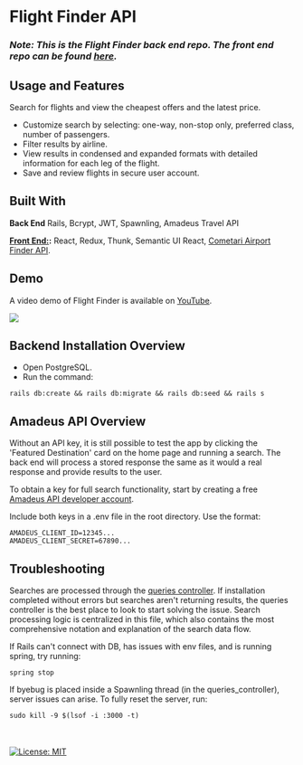 # Flight Finder API

### *Note: This is the Flight Finder back end repo. The front end repo can be found [here](https://github.com/BenMiriello/flight-finder).*

## Usage and Features

Search for flights and view the cheapest offers and the latest price.

* Customize search by selecting: one-way, non-stop only, preferred class, number of passengers.
* Filter results by airline.
* View results in condensed and expanded formats with detailed information for each leg of the flight.
* Save and review flights in secure user account.

## Built With

**Back End** Rails, Bcrypt, JWT, Spawnling, Amadeus Travel API

**[Front End:](https://github.com/BenMiriello/flight-finder):** React, Redux, Thunk, Semantic UI React, [Cometari Airport Finder API](https://www.cometari.com/applications/airport-finder).

## Demo

A video demo of Flight Finder is available on [YouTube](https://youtu.be/Px8IAOQFDKc).

![](demos/flight-finder-clip.gif)

## Backend Installation Overview

* Open PostgreSQL.
* Run the command: 

```
rails db:create && rails db:migrate && rails db:seed && rails s
```

## Amadeus API Overview

Without an API key, it is still possible to test the app by clicking the 'Featured Destination' card on the home page and running a search. The back end will process a stored response the same as it would a real response and provide results to the user.

To obtain a key for full search functionality, start by creating a free [Amadeus API developer account](https://developers.amadeus.com/).

Include both keys in a .env file in the root directory. Use the format:

```
AMADEUS_CLIENT_ID=12345...
AMADEUS_CLIENT_SECRET=67890...
```

## Troubleshooting

Searches are processed through the [queries controller](https://github.com/BenMiriello/flight-finder-api/blob/master/app/controllers/api/v1/queries_controller.rb). If installation completed without errors but searches aren't returning results, the queries controller is the best place to look to start solving the issue. Search processing logic is centralized in this file, which also contains the most comprehensive notation and explanation of the search data flow.

If Rails can't connect with DB, has issues with env files, and is running spring, try running: 

```
spring stop
```

If byebug is placed inside a Spawnling thread (in the queries_controller), server issues can arise. To fully reset the server, run:

```
sudo kill -9 $(lsof -i :3000 -t)
```

<br><br>
[![License: MIT](https://img.shields.io/badge/License-MIT-blue.svg)](https://opensource.org/licenses/MIT)
